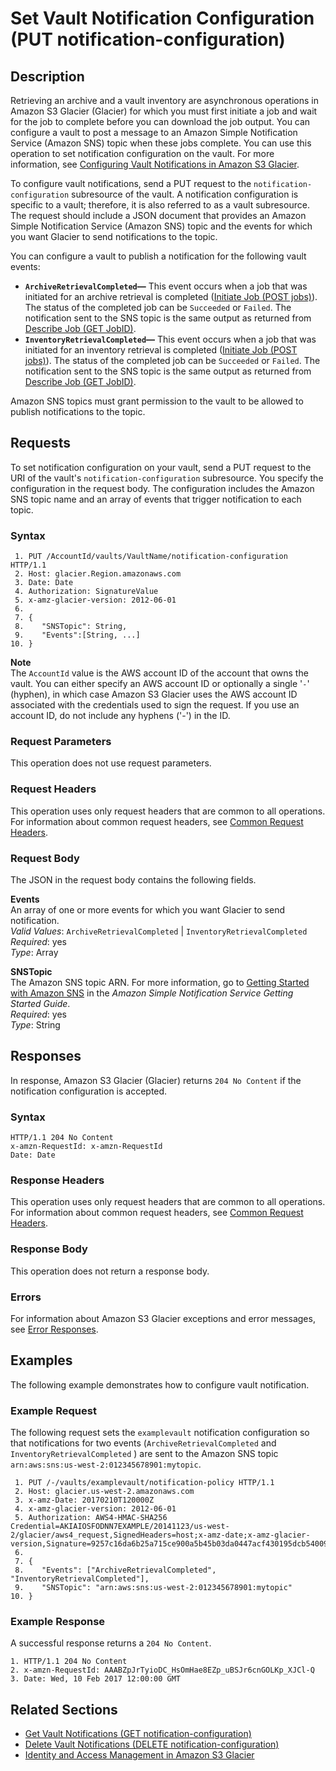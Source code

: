 # Set Vault Notification Configuration \(PUT notification\-configuration\)<a name="api-vault-notifications-put"></a>

## Description<a name="api-vault-notifications-put-description"></a>

Retrieving an archive and a vault inventory are asynchronous operations in Amazon S3 Glacier \(Glacier\) for which you must first initiate a job and wait for the job to complete before you can download the job output\. You can configure a vault to post a message to an Amazon Simple Notification Service \(Amazon SNS\) topic when these jobs complete\. You can use this operation to set notification configuration on the vault\. For more information, see [Configuring Vault Notifications in Amazon S3 Glacier](configuring-notifications.md)\.  

To configure vault notifications, send a PUT request to the `notification-configuration` subresource of the vault\. A notification configuration is specific to a vault; therefore, it is also referred to as a vault subresource\. The request should include a JSON document that provides an Amazon Simple Notification Service \(Amazon SNS\) topic and the events for which you want Glacier to send notifications to the topic\.

You can configure a vault to publish a notification for the following vault events:
+ **`ArchiveRetrievalCompleted`—** This event occurs when a job that was initiated for an archive retrieval is completed \([Initiate Job \(POST jobs\)](api-initiate-job-post.md)\)\. The status of the completed job can be `Succeeded` or `Failed`\. The notification sent to the SNS topic is the same output as returned from [Describe Job \(GET JobID\)](api-describe-job-get.md)\.
+ **`InventoryRetrievalCompleted`—** This event occurs when a job that was initiated for an inventory retrieval is completed \([Initiate Job \(POST jobs\)](api-initiate-job-post.md)\)\. The status of the completed job can be `Succeeded` or `Failed`\. The notification sent to the SNS topic is the same output as returned from [Describe Job \(GET JobID\)](api-describe-job-get.md)\.

Amazon SNS topics must grant permission to the vault to be allowed to publish notifications to the topic\.

## Requests<a name="api-vault-notifications-put-requests"></a>

To set notification configuration on your vault, send a PUT request to the URI of the vault's `notification-configuration` subresource\. You specify the configuration in the request body\. The configuration includes the Amazon SNS topic name and an array of events that trigger notification to each topic\.

### Syntax<a name="api-vault-notifications-put-requests-syntax"></a>

```
 1. PUT /AccountId/vaults/VaultName/notification-configuration HTTP/1.1
 2. Host: glacier.Region.amazonaws.com
 3. Date: Date
 4. Authorization: SignatureValue
 5. x-amz-glacier-version: 2012-06-01
 6. 
 7. {
 8.    "SNSTopic": String,
 9.    "Events":[String, ...] 
10. }
```

**Note**  
The `AccountId` value is the AWS account ID of the account that owns the vault\. You can either specify an AWS account ID or optionally a single '`-`' \(hyphen\), in which case Amazon S3 Glacier uses the AWS account ID associated with the credentials used to sign the request\. If you use an account ID, do not include any hyphens \('\-'\) in the ID\.

### Request Parameters<a name="api-vault-notifications-put-requests-parameters"></a>

This operation does not use request parameters\.

### Request Headers<a name="api-vault-notifications-put-requests-headers"></a>

This operation uses only request headers that are common to all operations\. For information about common request headers, see [Common Request Headers](api-common-request-headers.md)\.

### Request Body<a name="api-vault-notifications-put-requests-elements"></a>

 The JSON in the request body contains the following fields\. 

**Events**  
An array of one or more events for which you want Glacier to send notification\.  
*Valid Values*: `ArchiveRetrievalCompleted` \| `InventoryRetrievalCompleted`   
*Required*: yes  
*Type*: Array

**SNSTopic**  
The Amazon SNS topic ARN\. For more information, go to [Getting Started with Amazon SNS](https://docs.aws.amazon.com/sns/latest/gsg/Welcome.html) in the *Amazon Simple Notification Service Getting Started Guide*\.  
*Required*: yes  
*Type*: String

## Responses<a name="api-vault-notifications-put-responses"></a>

In response, Amazon S3 Glacier \(Glacier\) returns `204 No Content` if the notification configuration is accepted\.

### Syntax<a name="api-vault-notifications-put-responses-elements"></a>

```
HTTP/1.1 204 No Content
x-amzn-RequestId: x-amzn-RequestId
Date: Date
```

### Response Headers<a name="api-vault-notifications-put-responses-headers"></a>

This operation uses only request headers that are common to all operations\. For information about common request headers, see [Common Request Headers](api-common-request-headers.md)\.

### Response Body<a name="api-vault-notifications-put-responses-body"></a>

This operation does not return a response body\.

### Errors<a name="api-vault-notifications-put-responses-errors"></a>

For information about Amazon S3 Glacier exceptions and error messages, see [Error Responses](api-error-responses.md)\.

## Examples<a name="api-vault-notifications-put-examples"></a>

The following example demonstrates how to configure vault notification\.

### Example Request<a name="api-vault-notifications-put-example-request"></a>

The following request sets the `examplevault` notification configuration so that notifications for two events \(`ArchiveRetrievalCompleted` and `InventoryRetrievalCompleted` \) are sent to the Amazon SNS topic `arn:aws:sns:us-west-2:012345678901:mytopic`\.

```
 1. PUT /-/vaults/examplevault/notification-policy HTTP/1.1
 2. Host: glacier.us-west-2.amazonaws.com
 3. x-amz-Date: 20170210T120000Z
 4. x-amz-glacier-version: 2012-06-01
 5. Authorization: AWS4-HMAC-SHA256 Credential=AKIAIOSFODNN7EXAMPLE/20141123/us-west-2/glacier/aws4_request,SignedHeaders=host;x-amz-date;x-amz-glacier-version,Signature=9257c16da6b25a715ce900a5b45b03da0447acf430195dcb540091b12966f2a2
 6. 
 7. { 
 8.    "Events": ["ArchiveRetrievalCompleted", "InventoryRetrievalCompleted"],
 9.    "SNSTopic": "arn:aws:sns:us-west-2:012345678901:mytopic"       
10. }
```

### Example Response<a name="api-vault-notifications-put-example-response"></a>

A successful response returns a `204 No Content`\.

```
1. HTTP/1.1 204 No Content
2. x-amzn-RequestId: AAABZpJrTyioDC_HsOmHae8EZp_uBSJr6cnGOLKp_XJCl-Q
3. Date: Wed, 10 Feb 2017 12:00:00 GMT
```

## Related Sections<a name="related-sections-vault-notifications-put"></a>
+ [Get Vault Notifications \(GET notification\-configuration\)](api-vault-notifications-get.md)
+ [Delete Vault Notifications \(DELETE notification\-configuration\)](api-vault-notifications-delete.md)
+ [Identity and Access Management in Amazon S3 Glacier](auth-and-access-control.md)